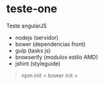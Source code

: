 # teste-one
Teste angularJS
- nodejs (servidor)
- bower (dependencias front)
- gulp (tasks js)
- browserify (modulos estilo AMD)
- jshint (styleguide)
 > npm init > bower init > 
